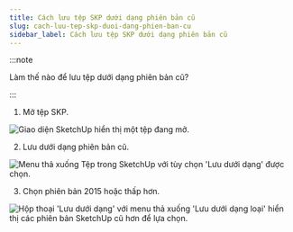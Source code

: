 ```yaml
---
title: Cách lưu tệp SKP dưới dạng phiên bản cũ
slug: cach-luu-tep-skp-duoi-dang-phien-ban-cu
sidebar_label: Cách lưu tệp SKP dưới dạng phiên bản cũ
---
```


:::note

Làm thế nào để lưu tệp dưới dạng phiên bản cũ?

:::

1. Mở tệp SKP.

![Giao diện SketchUp hiển thị một tệp đang mở.](https://storage.googleapis.com/jegavn_kb/images/1572311311698-76901-aW1hZ2U.png)

2. Lưu dưới dạng phiên bản cũ.

![Menu thả xuống Tệp trong SketchUp với tùy chọn 'Lưu dưới dạng' được chọn.](https://storage.googleapis.com/jegavn_kb/images/1572311582975-10028-aW1hZ2U.png)

3. Chọn phiên bản 2015 hoặc thấp hơn.

![Hộp thoại 'Lưu dưới dạng' với menu thả xuống 'Lưu dưới dạng loại' hiển thị các phiên bản SketchUp cũ hơn để lựa chọn.](https://storage.googleapis.com/jegavn_kb/images/1572319878270-99223-aW1hZ2U.png)